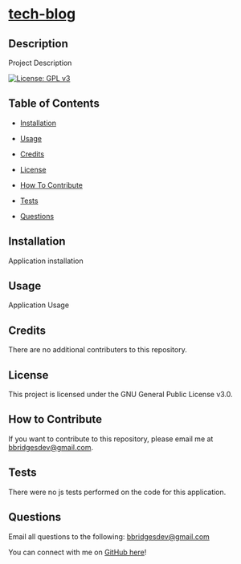 # [tech-blog](https://fathomless-ridge-27666.herokuapp.com/)

## Description

Project Description

[![License: GPL v3](https://img.shields.io/badge/License-GPLv3-blue.svg)](https://www.gnu.org/licenses/gpl-3.0)

## Table of Contents

- [Installation](#installation)

- [Usage](#usage)

- [Credits](#credits)

- [License](#license)

- [How To Contribute](#how-to-contribute)

- [Tests](#tests)

- [Questions](#questions)

## Installation

Application installation

## Usage

Application Usage

## Credits

There are no additional contributers to this repository.

## License

This project is licensed under the GNU General Public License v3.0.

## How to Contribute

If you want to contribute to this repository, please email me at bbridgesdev@gmail.com.

## Tests

There were no js tests performed on the code for this application.

## Questions

Email all questions to the following: bbridgesdev@gmail.com

You can connect with me on [GitHub here](https://github.com/bcbridges)!
